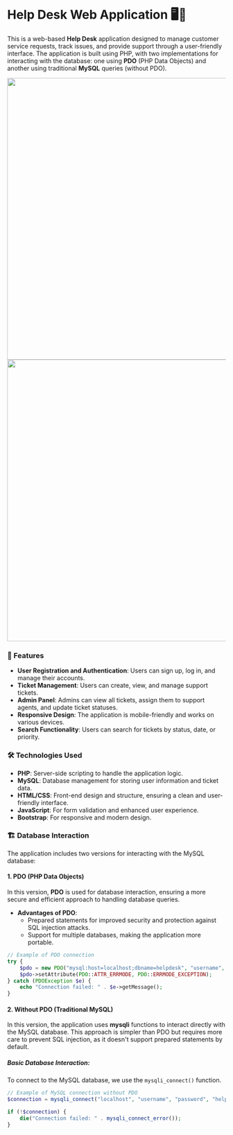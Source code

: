 # Help Desk Web Application 🖥️💬

This is a web-based **Help Desk** application designed to manage customer service requests, track issues, and provide support through a user-friendly interface. The application is built using PHP, with two implementations for interacting with the database: one using **PDO** (PHP Data Objects) and another using traditional **MySQL** queries (without PDO).

<img src="https://github.com/user-attachments/assets/c7baac43-5555-4bc0-abaa-8566a92ad808" width="650" />
<img src="https://github.com/user-attachments/assets/7be980ad-41ac-43ec-9cb6-df0ff133cd2b" width="650" />

### 🚀 Features

- **User Registration and Authentication**: Users can sign up, log in, and manage their accounts.
- **Ticket Management**: Users can create, view, and manage support tickets.
- **Admin Panel**: Admins can view all tickets, assign them to support agents, and update ticket statuses.
- **Responsive Design**: The application is mobile-friendly and works on various devices.
- **Search Functionality**: Users can search for tickets by status, date, or priority.
  
### 🛠️ Technologies Used

- **PHP**: Server-side scripting to handle the application logic.
- **MySQL**: Database management for storing user information and ticket data.
- **HTML/CSS**: Front-end design and structure, ensuring a clean and user-friendly interface.
- **JavaScript**: For form validation and enhanced user experience.
- **Bootstrap**: For responsive and modern design.

### 🏗️ Database Interaction

The application includes two versions for interacting with the MySQL database:

#### 1. **PDO (PHP Data Objects)**

In this version, **PDO** is used for database interaction, ensuring a more secure and efficient approach to handling database queries.

- **Advantages of PDO**:
  - Prepared statements for improved security and protection against SQL injection attacks.
  - Support for multiple databases, making the application more portable.
  
```php
// Example of PDO connection
try {
    $pdo = new PDO("mysql:host=localhost;dbname=helpdesk", "username", "password");
    $pdo->setAttribute(PDO::ATTR_ERRMODE, PDO::ERRMODE_EXCEPTION);
} catch (PDOException $e) {
    echo "Connection failed: " . $e->getMessage();
}
```

#### 2. **Without PDO (Traditional MySQL)**

In this version, the application uses **mysqli** functions to interact directly with the MySQL database. This approach is simpler than PDO but requires more care to prevent SQL injection, as it doesn't support prepared statements by default.

##### Basic Database Interaction:
To connect to the MySQL database, we use the `mysqli_connect()` function.

```php
// Example of MySQL connection without PDO
$connection = mysqli_connect("localhost", "username", "password", "helpdesk");

if (!$connection) {
    die("Connection failed: " . mysqli_connect_error());
}
```
